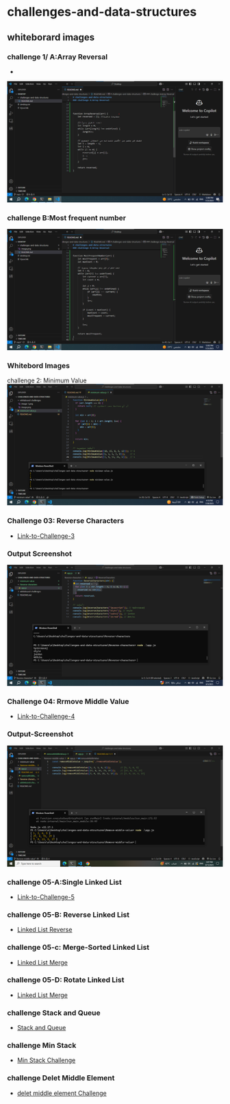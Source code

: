 # challenges-and-data-structures

## whiteborard images

### challenge 1/ A:Array Reversal

*

![Array-Reversal-whiteboard](./whiteboard-challenges/./array-reversal.png)

### challenge B:Most frequent number

![Most frequent number whiteboard](./whiteboard-challenges/./mostfrequent-number.png)

### Whitebord Images

challenge 2: Minimum Value
![Minimum-Value](./whiteboard-challenges/./minimumvalue.png)

### Challenge 03: Reverse Characters

* [Link-to-Challenge-3](./Reverse-characters/README.md)

### Output Screenshot

![Console Output](./Reverse-characters/./reverse-characters.png)

### Challenge 04: Rrmove Middle Value

* [Link-to-Challenge-4](./Remove-middle-value/README.md)

### Output-Screenshot

![Console Output](./Remove-middle-value/removemiddle.png)

### challenge 05-A:Single  Linked List

* [Link-to-Challenge-5](/Data-Structures/Linked-List/Linked-List-Implementation/README.md)

### challenge 05-B: Reverse Linked List

* [Linked List Reverse](./Data-Structures/Linked-List/Linked-List-Implementation/Reverse/README.md)

### challenge 05-c: Merge-Sorted Linked List

* [Linked List Merge](./Data-Structures/Linked-List/Linked-List-Implementation/MergeSorted/README.md)

### challenge 05-D: Rotate Linked List

* [Linked List Merge](./Data-Structures/Linked-List/Linked-List-Implementation/RotateLinkedList/README.md)

### challenge Stack and Queue

* [Stack and Queue](./Data-Structures/stack-queue/stack-queue-imlementation/README.md)

### challenge Min Stack

* [Min Stack Challenge](./Data-Structures/stack-queue/Min-Stack/README.md)

### challenge Delet Middle Element

* [delet middle element Challenge](./Data-Structures/stack-queue/Delet-Middle-Element/README.md)
